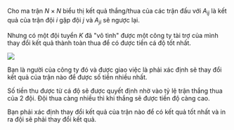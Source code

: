 Cho ma trận $N \times N$ biểu thị kết quả thắng/thua của các trận đấu với $A_{ij}$ là kết quả của trận đội $i$ gặp đội $j$ và $A_{ji}$ sẽ ngược lại.

Nhưng có một đội tuyển $K$ đã "vô tình" được một công ty tài trợ của mình thay đổi kết quả thành toàn thua để có được tiền cá độ tốt nhất.

![](https://i.imgur.com/jg2BDUM.jpg)

Bạn là người của công ty đó và được giao việc là phải xác định sẽ thay đổi kết quả của trận nào để được số tiền nhiều nhất.

Số tiền thu được từ cá độ sẽ được quyết định nhờ vào tỷ lệ trận thắng thua của 2 đội. Đội thua càng nhiều thì khi thắng sẽ được tiền độ càng cao.

Bạn phải xác định thay đổi kết quả của trận nào để có kết quả tốt nhất và in ra đội sẽ phải thay đổi kết quả.